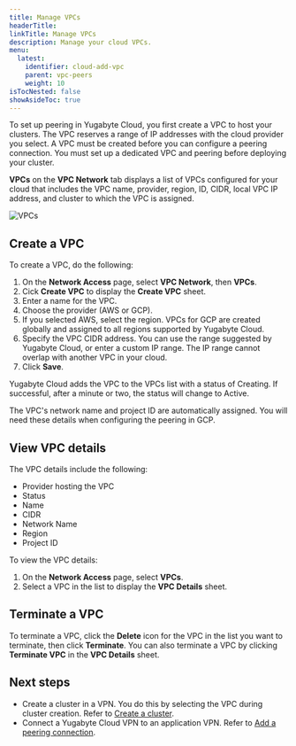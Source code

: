```yaml
---
title: Manage VPCs
headerTitle: 
linkTitle: Manage VPCs
description: Manage your cloud VPCs.
menu:
  latest:
    identifier: cloud-add-vpc
    parent: vpc-peers
    weight: 10
isTocNested: false
showAsideToc: true
---
```


To set up peering in Yugabyte Cloud, you first create a VPC to host your clusters. The VPC reserves a range of IP addresses with the cloud provider you select. A VPC must be created before you can configure a peering connection. You must set up a dedicated VPC and peering before deploying your cluster.

**VPCs** on the **VPC Network** tab displays a list of VPCs configured for your cloud that includes the VPC name, provider, region, ID, CIDR, local VPC IP address, and cluster to which the VPC is assigned.

![VPCs](/images/yb-cloud/cloud-vpc.png)

## Create a VPC

To create a VPC, do the following:

1. On the **Network Access** page, select **VPC Network**, then **VPCs**.
1. Cick **Create VPC** to display the **Create VPC** sheet.
1. Enter a name for the VPC.
1. Choose the provider (AWS or GCP).
1. If you selected AWS, select the region. VPCs for GCP are created globally and assigned to all regions supported by Yugabyte Cloud.
1. Specify the VPC CIDR address. You can use the range suggested by Yugabyte Cloud, or enter a custom IP range. The IP range cannot overlap with another VPC in your cloud.
1. Click **Save**.

Yugabyte Cloud adds the VPC to the VPCs list with a status of Creating. If successful, after a minute or two, the status will change to Active.

The VPC's network name and project ID are automatically assigned. You will need these details when configuring the peering in GCP.

## View VPC details

The VPC details include the following:

- Provider hosting the VPC
- Status
- Name
- CIDR
- Network Name
- Region
- Project ID

To view the VPC details:

1. On the **Network Access** page, select **VPCs**.
1. Select a VPC in the list to display the **VPC Details** sheet.

## Terminate a VPC

To terminate a VPC, click the **Delete** icon for the VPC in the list you want to terminate, then click **Terminate**. You can also terminate a VPC by clicking **Terminate VPC** in the **VPC Details** sheet.

## Next steps

- Create a cluster in a VPN. You do this by selecting the VPC during cluster creation. Refer to [Create a cluster](../../../cloud-basics/create-clusters).
- Connect a Yugabyte Cloud VPN to an application VPN. Refer to [Add a peering connection](../cloud-add-peering).

